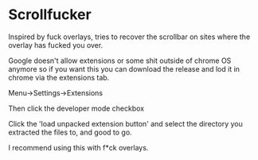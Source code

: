# Scrollfucker
Inspired by fuck overlays, tries to recover the scrollbar on sites where the overlay has fucked you over.

Google doesn't allow extensions or some shit outside of chrome OS anymore so if you want this you can download the release and lod it in chrome via the extensions tab.

Menu->Settings->Extensions

Then click the developer mode checkbox

Click the 'load unpacked extension button' and select the directory you extracted the files to, and good to go. 

I recommend using this with f*ck overlays.
